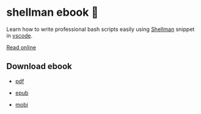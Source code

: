 # shellman ebook :orange_book:

Learn how to write professional bash scripts easily using [Shellman](https://marketplace.visualstudio.com/items?itemName=Remisa.shellman) snippet in  [vscode](https://code.visualstudio.com/).

[Read online](https://leanpub.com/shellman/read_full?preview=true)

## Download ebook

- [pdf](https://github.com/yousefvand/shellman-ebook/files/2849550/shellman-2019-02-10.pdf.zip)

- [epub](https://github.com/yousefvand/shellman-ebook/files/2849552/shellman-2019-02-10.epub.zip)

- [mobi](https://github.com/yousefvand/shellman-ebook/files/2849553/shellman-2019-02-10.mobi.zip)
